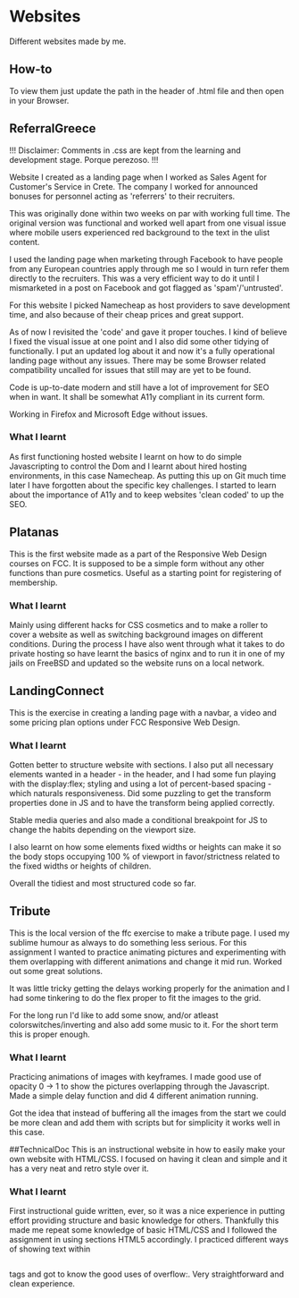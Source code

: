 # Websites
Different websites made by me.

## How-to
To view them just update the path in the header of .html file and then open in your Browser.

## ReferralGreece
!!! Disclaimer: Comments in .css are kept from the learning and development stage. Porque perezoso. !!!

Website I created as a landing page when I worked as Sales Agent for Customer's Service in Crete.
The company I worked for announced bonuses for personnel acting as 'referrers' to their recruiters.

This was originally done within two weeks on par with working full time. The original version was functional and worked well
apart from one visual issue where mobile users experienced red background to the text in the ulist content.

I used the landing page when marketing through Facebook to have people from any European countries apply through me so I would in turn
refer them directly to the recruiters. This was a very efficient way to do it until I mismarketed in a post on Facebook and got 
flagged as 'spam'/'untrusted'.

For this website I picked Namecheap as host providers to save development time, and also because of their cheap prices and great support.

As of now I revisited the 'code' and gave it proper touches. I kind of believe I fixed the visual issue at one point
and I also did some other tidying of functionally. I put an updated log about it and now it's a fully operational landing page
without any issues. There may be some Browser related compatibility uncalled for issues that still may are yet to be found.

Code is up-to-date modern and still have a lot of improvement for SEO when in want.
It shall be somewhat A11y compliant in its current form.

Working in Firefox and Microsoft Edge without issues.

### What I learnt
As first functioning hosted website I learnt on how to do simple Javascripting to control the Dom and I learnt about hired hosting
environments, in this case Namecheap. As putting this up on Git much time later I have forgotten about the specific key challenges.
I started to learn about the importance of A11y and to keep websites 'clean coded' to up the SEO.


## Platanas
This is the first website made as a part of the Responsive Web Design courses on FCC. It is supposed to be a simple form without any other functions than pure cosmetics.
Useful as a starting point for registering of membership.

### What I learnt
Mainly using different hacks for CSS cosmetics and to make a roller to cover a website as well as switching background images on different conditions.
During the process I have also went through what it takes to do private hosting so have learnt the basics of nginx and to run it in one of my jails on FreeBSD
and updated so the website runs on a local network.

## LandingConnect
This is the exercise in creating a landing page with a navbar, a video and some pricing plan options under FCC Responsive Web Design.

### What I learnt
Gotten better to structure website with sections. I also put all necessary elements wanted in a header - in the header, and I had some fun playing with the display:flex; styling and using a lot of percent-based spacing - which naturals responsiveness. Did some puzzling to get the transform properties done in JS and to have the transform being applied correctly.

Stable media queries and also made a conditional breakpoint for JS to change the habits depending on the viewport size.

I also learnt on how some elements fixed widths or heights can make it so the body stops occupying 100 % of viewport in favor/strictness related to the fixed widths or heights of children.

Overall the tidiest and most structured code so far.

## Tribute
This is the local version of the ffc exercise to make a tribute page. I used my sublime humour as always to do something less serious.
For this assignment I wanted to practice animating pictures and experimenting with them overlapping with different animations and change it mid run.
Worked out some great solutions.

It was little tricky getting the delays working properly for the animation and I had some tinkering to do the flex proper to fit the images to the grid.

For the long run I'd like to add some snow, and/or atleast colorswitches/inverting and also add some music to it. For the short term this is proper enough.

### What I learnt
Practicing animations of images with keyframes. I made good use of opacity 0 -> 1 to show the pictures overlapping
through the Javascript. Made a simple delay function and did 4 different animation running.

Got the idea that instead of buffering all the images from the start we could be more clean and add them with scripts
but for simplicity it works well in this case.

##TechnicalDoc
This is an instructional website in how to easily make your own website with HTML/CSS. I focused on having it clean and simple and it has a very neat and retro style over it.

### What I learnt
First instructional guide written, ever, so it was a nice experience in putting effort providing structure and basic knowledge for others.
Thankfully this made me repeat some knowledge of basic HTML/CSS and I followed the assignment in using sections HTML5 accordingly.
I practiced different ways of showing text within <pre><code></code></pre> tags and got to know the good uses of overflow:.
Very straightforward and clean experience.
